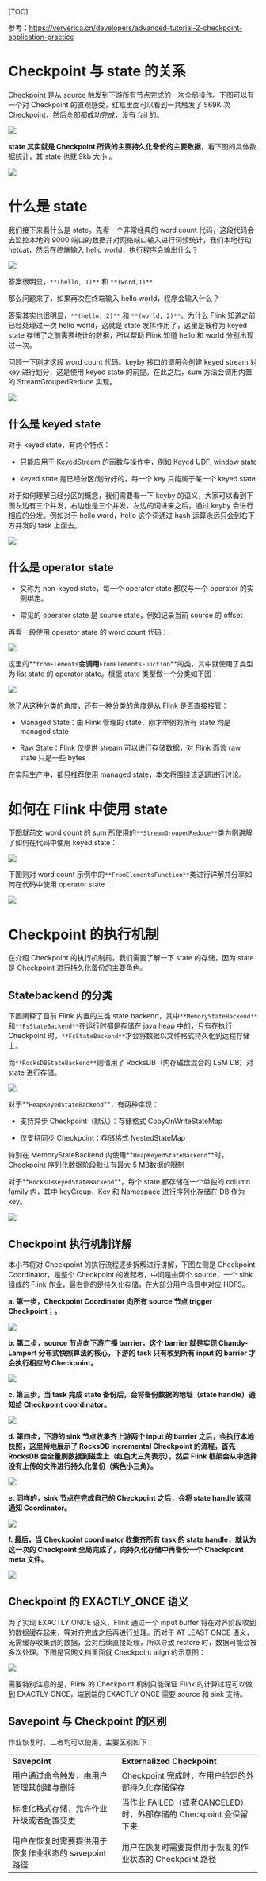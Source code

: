 [TOC]

参考：https://ververica.cn/developers/advanced-tutorial-2-checkpoint-application-practice

# Checkpoint 与 state 的关系

Checkpoint 是从 source 触发到下游所有节点完成的一次全局操作。下图可以有一个对 Checkpoint 的直观感受，红框里面可以看到一共触发了 569K 次 Checkpoint，然后全部都成功完成，没有 fail 的。

![](https://ververica.cn/wp-content/uploads/2019/12/1-1024x296.png)

**state 其实就是 Checkpoint 所做的主要持久化备份的主要数据**，看下图的具体数据统计，其 state 也就 9kb 大小 。

![](https://ververica.cn/wp-content/uploads/2019/12/2-1024x369.png)

# 什么是 state

我们接下来看什么是 state。先看一个非常经典的 word count 代码，这段代码会去监控本地的 9000 端口的数据并对网络端口输入进行词频统计，我们本地行动 netcat，然后在终端输入 hello world，执行程序会输出什么？

![](https://ververica.cn/wp-content/uploads/2019/12/3-1024x237.png)

答案很明显，`**(hello, 1)**` 和 `**(word,1)**`

那么问题来了，如果再次在终端输入 hello world，程序会输入什么？

答案其实也很明显，`**(hello, 2)**` 和 `**(world, 2)**`。为什么 Flink 知道之前已经处理过一次 hello world，这就是 state 发挥作用了，这里是被称为 keyed state 存储了之前需要统计的数据，所以帮助 Flink 知道 hello 和 world 分别出现过一次。

回顾一下刚才这段 word count 代码。keyby 接口的调用会创建 keyed stream 对 key 进行划分，这是使用 keyed state 的前提。在此之后，sum 方法会调用内置的 StreamGroupedReduce 实现。

![](https://ververica.cn/wp-content/uploads/2019/12/4-1024x540.png)

## 什么是 keyed state

对于 keyed state，有两个特点：

*   只能应用于 KeyedStream 的函数与操作中，例如 Keyed UDF, window state
    
*   keyed state 是已经分区/划分好的，每一个 key 只能属于某一个 keyed state
    

对于如何理解已经分区的概念，我们需要看一下 keyby 的语义，大家可以看到下图左边有三个并发，右边也是三个并发，左边的词进来之后，通过 keyby 会进行相应的分发。例如对于 hello word，hello 这个词通过 hash 运算永远只会到右下方并发的 task 上面去。

![](https://ververica.cn/wp-content/uploads/2019/12/5-1024x546.png)

## 什么是 operator state

*   又称为 non-keyed state，每一个 operator state 都仅与一个 operator 的实例绑定。
    
*   常见的 operator state 是 source state，例如记录当前 source 的 offset
    

再看一段使用 operator state 的 word count 代码：

![](https://ververica.cn/wp-content/uploads/2019/12/6-1024x435.png)

这里的**`fromElements`**会调用**`FromElementsFunction`**的类，其中就使用了类型为 list state 的 operator state。根据 state 类型做一个分类如下图：

![](https://ververica.cn/wp-content/uploads/2019/12/7-1024x501.png)

除了从这种分类的角度，还有一种分类的角度是从 Flink 是否直接接管：

*   Managed State：由 Flink 管理的 state，刚才举例的所有 state 均是 managed state
    
*   Raw State：Flink 仅提供 stream 可以进行存储数据，对 Flink 而言 raw state 只是一些 bytes
    

在实际生产中，都只推荐使用 managed state，本文将围绕该话题进行讨论。

# 如何在 Flink 中使用 state

下图就前文 word count 的 sum 所使用的`**StreamGroupedReduce**`类为例讲解了如何在代码中使用 keyed state：

![](https://ververica.cn/wp-content/uploads/2019/12/8-1024x571.png)

下图则对 word count 示例中的`**FromElementsFunction**`类进行详解并分享如何在代码中使用 operator state：

![](https://ververica.cn/wp-content/uploads/2019/12/9.png)

# Checkpoint 的执行机制

在介绍 Checkpoint 的执行机制前，我们需要了解一下 state 的存储，因为 state 是 Checkpoint 进行持久化备份的主要角色。

## Statebackend 的分类

下图阐释了目前 Flink 内置的三类 state backend，其中`**MemoryStateBackend**`和`**FsStateBackend**`在运行时都是存储在 java heap 中的，只有在执行 Checkpoint 时，`**FsStateBackend**`才会将数据以文件格式持久化到远程存储上。

而`**RocksDBStateBackend**`则借用了 RocksDB（内存磁盘混合的 LSM DB）对 state 进行存储。

![](https://ververica.cn/wp-content/uploads/2019/12/10.png)

对于**`HeapKeyedStateBackend`**，有两种实现：

*   支持异步 Checkpoint（默认）：存储格式 CopyOnWriteStateMap
    
*   仅支持同步 Checkpoint：存储格式 NestedStateMap
    

特别在 MemoryStateBackend 内使用**`HeapKeyedStateBackend`**时，Checkpoint 序列化数据阶段默认有最大 5 MB数据的限制

对于**`RocksDBKeyedStateBackend`**，每个 state 都存储在一个单独的 column family 内，其中 keyGroup，Key 和 Namespace 进行序列化存储在 DB 作为 key。

![](https://ververica.cn/wp-content/uploads/2019/12/11.png)

## Checkpoint 执行机制详解

本小节将对 Checkpoint 的执行流程逐步拆解进行讲解，下图左侧是 Checkpoint Coordinator，是整个 Checkpoint 的发起者，中间是由两个 source，一个 sink 组成的 Flink 作业，最右侧的是持久化存储，在大部分用户场景中对应 HDFS。

**a. 第一步，Checkpoint Coordinator 向所有 source 节点 trigger Checkpoint；。**

![](https://ververica.cn/wp-content/uploads/2019/12/12.png)

**b. 第二步，source 节点向下游广播 barrier，这个 barrier 就是实现 Chandy-Lamport 分布式快照算法的核心，下游的 task 只有收到所有 input 的 barrier 才会执行相应的 Checkpoint。**

![](https://ververica.cn/wp-content/uploads/2019/12/13-1024x383.png)

**c. 第三步，当 task 完成 state 备份后，会将备份数据的地址（state handle）通知给 Checkpoint coordinator。**

![](https://ververica.cn/wp-content/uploads/2019/12/14-1024x440.png)

**d. 第四步，下游的 sink 节点收集齐上游两个 input 的 barrier 之后，会执行本地快照，这里特地展示了 RocksDB incremental Checkpoint 的流程，首先 RocksDB 会全量刷数据到磁盘上（红色大三角表示），然后 Flink 框架会从中选择没有上传的文件进行持久化备份（紫色小三角）。**

![](https://ververica.cn/wp-content/uploads/2019/12/15-1024x382.png)

**e. 同样的，sink 节点在完成自己的 Checkpoint 之后，会将 state handle 返回通知 Coordinator。**

![](https://ververica.cn/wp-content/uploads/2019/12/16.png)

**f. 最后，当 Checkpoint coordinator 收集齐所有 task 的 state handle，就认为这一次的 Checkpoint 全局完成了，向持久化存储中再备份一个 Checkpoint meta 文件。**

![](https://ververica.cn/wp-content/uploads/2019/12/17.png)

## Checkpoint 的 EXACTLY\_ONCE 语义

为了实现 EXACTLY ONCE 语义，Flink 通过一个 input buffer 将在对齐阶段收到的数据缓存起来，等对齐完成之后再进行处理。而对于 AT LEAST ONCE 语义，无需缓存收集到的数据，会对后续直接处理，所以导致 restore 时，数据可能会被多次处理。下图是官网文档里面就 Checkpoint align 的示意图：

![](https://ververica.cn/wp-content/uploads/2019/12/18-1024x249.png)

需要特别注意的是，Flink 的 Checkpoint 机制只能保证 Flink 的计算过程可以做到 EXACTLY ONCE，端到端的 EXACTLY ONCE 需要 source 和 sink 支持。

## Savepoint 与 Checkpoint 的区别

作业恢复时，二者均可以使用，主要区别如下：

<table><tbody><tr><td><strong>Savepoint</strong></td><td><strong>Externalized Checkpoint</strong></td></tr><tr><td>用户通过命令触发，由用户管理其创建与删除</td><td>Checkpoint 完成时，在用户给定的外部持久化存储保存</td></tr><tr><td>标准化格式存储，允许作业升级或者配置变更</td><td>当作业 FAILED（或者CANCELED）时，外部存储的 Checkpoint 会保留下来</td></tr><tr><td>用户在恢复时需要提供用于恢复作业状态的 savepoint 路径</td><td>用户在恢复时需要提供用于恢复的作业状态的 Checkpoint 路径</td></tr></tbody></table>